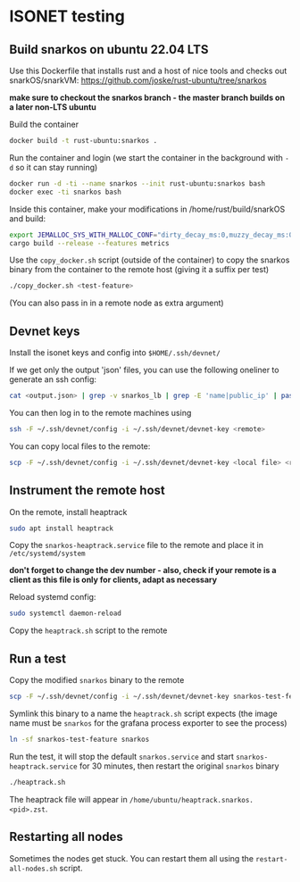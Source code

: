 # ISONET testing

## Build snarkos on ubuntu 22.04 LTS

Use this Dockerfile that installs rust and a host of nice tools and checks out snarkOS/snarkVM:
https://github.com/joske/rust-ubuntu/tree/snarkos

**make sure to checkout the snarkos branch - the master branch builds on a later non-LTS ubuntu**

Build the container

```bash
docker build -t rust-ubuntu:snarkos .
```

Run the container and login (we start the container in the background with `-d` so it can stay running)

```bash
docker run -d -ti --name snarkos --init rust-ubuntu:snarkos bash
docker exec -ti snarkos bash
```

Inside this container, make your modifications in /home/rust/build/snarkOS and build:

```bash
export JEMALLOC_SYS_WITH_MALLOC_CONF="dirty_decay_ms:0,muzzy_decay_ms:0,confirm_conf:true"
cargo build --release --features metrics
```

Use the `copy_docker.sh` script (outside of the container) to copy the snarkos binary from the container to the remote host (giving it a suffix per test)

```bash
./copy_docker.sh <test-feature>
```

(You can also pass in in a remote node as extra argument)

## Devnet keys

Install the isonet keys and config into `$HOME/.ssh/devnet/`

If we get only the output 'json' files, you can use the following oneliner to generate an ssh config:

```bash
cat <output.json> | grep -v snarkos_lb | grep -E 'name|public_ip' | paste -d" " - - | sed 's/.*"name" = "\([^"]*\)".*public_ip" = "\(.*\)"/Host \1\n\tHostName \2\n\tUser ubuntu/' > ~/.ssh/devnet/config
```

You can then log in to the remote machines using

```bash
ssh -F ~/.ssh/devnet/config -i ~/.ssh/devnet/devnet-key <remote>
```

You can copy local files to the remote:

```bash
scp -F ~/.ssh/devnet/config -i ~/.ssh/devnet/devnet-key <local file> <remote>:
```

## Instrument the remote host

On the remote, install heaptrack

```bash
sudo apt install heaptrack
```

Copy the `snarkos-heaptrack.service` file to the remote and place it in `/etc/systemd/system`

**don't forget to change the dev number - also, check if your remote is a client as this file is only for clients, adapt as necessary**

Reload systemd config:

```bash
sudo systemctl daemon-reload
```

Copy the `heaptrack.sh` script to the remote

## Run a test

Copy the modified `snarkos` binary to the remote

```bash
scp -F ~/.ssh/devnet/config -i ~/.ssh/devnet/devnet-key snarkos-test-feature <remote>:
```

Symlink this binary to a name the `heaptrack.sh` script expects (the image name must be `snarkos` for the grafana process exporter to see the process)

```bash
ln -sf snarkos-test-feature snarkos
```

Run the test, it will stop the default `snarkos.service` and start `snarkos-heaptrack.service` for 30 minutes, then restart the original `snarkos` binary

```bash
./heaptrack.sh
```

The heaptrack file will appear in `/home/ubuntu/heaptrack.snarkos.<pid>.zst`.

## Restarting all nodes

Sometimes the nodes get stuck. You can restart them all using the `restart-all-nodes.sh` script.
